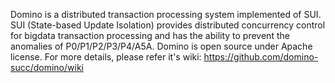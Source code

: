 Domino is a distributed transaction processing system implemented of SUI. SUI (State-based Update Isolation) provides distributed concurrency control for bigdata transaction processing and has the ability to prevent the anomalies of P0/P1/P2/P3/P4/A5A. Domino is open source under Apache license. For more details, please refer it's wiki: https://github.com/domino-succ/domino/wiki
